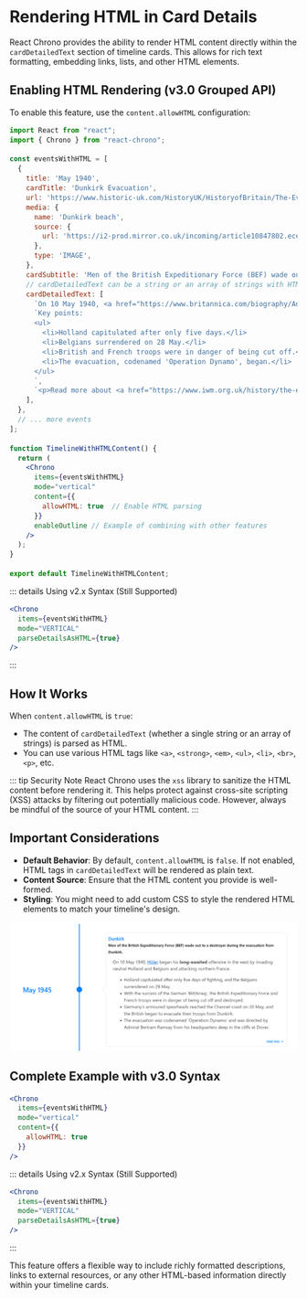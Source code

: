 # Rendering HTML in Card Details

React Chrono provides the ability to render HTML content directly within the `cardDetailedText` section of timeline cards. This allows for rich text formatting, embedding links, lists, and other HTML elements.

## Enabling HTML Rendering (v3.0 Grouped API)

To enable this feature, use the `content.allowHTML` configuration:

```jsx
import React from "react";
import { Chrono } from "react-chrono";

const eventsWithHTML = [
  {
    title: 'May 1940',
    cardTitle: 'Dunkirk Evacuation',
    url: 'https://www.historic-uk.com/HistoryUK/HistoryofBritain/The-Evacuation-of-Dunkirk/', // Example URL for the card
    media: {
      name: 'Dunkirk beach',
      source: {
        url: 'https://i2-prod.mirror.co.uk/incoming/article10847802.ece/ALTERNATES/s810/PAY-Dunkirk-in-colour.jpg',
      },
      type: 'IMAGE',
    },
    cardSubtitle: 'Men of the British Expeditionary Force (BEF) wade out to a destroyer.',
    // cardDetailedText can be a string or an array of strings with HTML
    cardDetailedText: [
      `On 10 May 1940, <a href="https://www.britannica.com/biography/Adolf-Hitler" target="_blank" rel="noopener noreferrer">Hitler</a> began his <strong>long-awaited</strong> offensive in the west. <br>`,
      `Key points:
      <ul>
        <li>Holland capitulated after only five days.</li>
        <li>Belgians surrendered on 28 May.</li>
        <li>British and French troops were in danger of being cut off.</li>
        <li>The evacuation, codenamed 'Operation Dynamo', began.</li>
      </ul>
      `,
      `<p>Read more about <a href="https://www.iwm.org.uk/history/the-evacuation-of-dunkirk" target="_blank" rel="noopener noreferrer">Operation Dynamo</a>.</p>`
    ],
  },
  // ... more events
];

function TimelineWithHTMLContent() {
  return (
    <Chrono
      items={eventsWithHTML}
      mode="vertical"
      content={{
        allowHTML: true  // Enable HTML parsing
      }}
      enableOutline // Example of combining with other features
    />
  );
}

export default TimelineWithHTMLContent;
```

::: details Using v2.x Syntax (Still Supported)
```jsx
<Chrono
  items={eventsWithHTML}
  mode="VERTICAL"
  parseDetailsAsHTML={true}
/>
```
:::

## How It Works

When `content.allowHTML` is `true`:
- The content of `cardDetailedText` (whether a single string or an array of strings) is parsed as HTML.
- You can use various HTML tags like `<a>`, `<strong>`, `<em>`, `<ul>`, `<li>`, `<br>`, `<p>`, etc.

::: tip Security Note
React Chrono uses the `xss` library to sanitize the HTML content before rendering it. This helps protect against cross-site scripting (XSS) attacks by filtering out potentially malicious code. However, always be mindful of the source of your HTML content.
:::

## Important Considerations

-   **Default Behavior**: By default, `content.allowHTML` is `false`. If not enabled, HTML tags in `cardDetailedText` will be rendered as plain text.
-   **Content Source**: Ensure that the HTML content you provide is well-formed.
-   **Styling**: You might need to add custom CSS to style the rendered HTML elements to match your timeline's design.

![Timeline Card with Rendered HTML Content](../assets/render-html.png)

## Complete Example with v3.0 Syntax

```jsx
<Chrono
  items={eventsWithHTML}
  mode="vertical"
  content={{
    allowHTML: true
  }}
/>
```

::: details Using v2.x Syntax (Still Supported)
```jsx
<Chrono
  items={eventsWithHTML}
  mode="VERTICAL"
  parseDetailsAsHTML={true}
/>
```
:::

This feature offers a flexible way to include richly formatted descriptions, links to external resources, or any other HTML-based information directly within your timeline cards.
